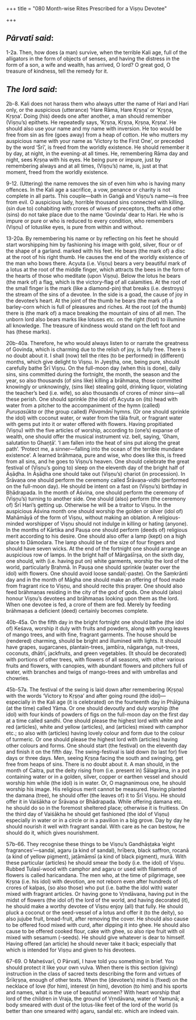 +++
title = "080 Month-wise Rites Prescribed for a Viṣṇu Devotee"

+++
 

## *Pārvatī said*:

1-2a. Then, how does (a man) survive, when the terrible Kali age, full of the alligators in the form of objects of senses, and having the distress in the form of a son, a wife and wealth, has arrived, O lord? O great god, O treasure of kindness, tell the remedy for it.

## *The lord said*:

2b-8. Kali does not harass them who always utter the name of Hari and Hari only, or the auspicious (utterance) ‘Hare Rāma, Hare Kṛṣṇa’ or ‘Kṛṣṇa, Kṛṣṇa’. Doing (his) deeds one after another, a man should remember (Viṣṇu’s) epithets. He repeatedly says, ‘Kṛṣṇa, Kṛṣṇa, Kṛṣṇa, Kṛṣṇa’. He should also use your name and my name with inversion. He too would be free from sin as fire (goes away) from a heap of cotton. He who mutters my auspicious name with your name as ‘Victory to the First One’, or preceded by the word ‘Śrī’, is freed from the worldly existence. He should remember it by day, at night, in the evening-at all times. He, remembering Rāma day and night, sees Kṛṣṇa with his eyes. He being pure or impure, just by remembering always and at all times, (Viṣṇu’s) name, is, just at that moment, freed from the worldly existence.

9-12. (Uttering) the name removes the sin of even him who is having many offences. In the Kali age a sacrifice, a vow, penance or charity is not complete in all parts. This couple—bath in Gaṅgā and Viṣṇu’s name—is free from evil. O auspicious lady, horrible thousand sins connected with killing. (sin due to) cohabiting with crores of wives of preceptors, thefts and other (sins) do not take place due to the name ‘Govinda’ dear to Hari. He who is impure or pure or who is reduced to every condition, who remembers (Viṣṇu) of lotuslike eyes, is pure from within and without.

13-20a. By remembering his name or by reflecting on his feet he should start worshipping him by fashioning his image with gold, silver, flour or of the shape of a garland. marked with his feet. He bears (the mark of) a disc at the root of his right thumb. He causes the end of the worldly existence of the man who bows there. Acyuta (i.e. Viṣṇu) bears a very beautiful mark of a lotus at the root of the middle finger, which attracts the bees in the form of the hearts of those who meditate (upon Viṣṇu). Below the lotus he bears (the mark of) a flag, which is the victory-flag of all calamities. At the root of the small finger is the mark (like a diamond-pin) that breaks (i.e. destroys) the stream of the sins of a devotee. In the side is a goad, the cause of joy in the devotee’s heart. At the joint of the thumb he bears (the mark of) a barley-corn which is full of pleasures and riches. At the root (of the thumb) there is (the mark of) a mace breaking the mountain of sins of all men. The unborn lord also bears marks like lotuses etc. on the right (foot) to illumine all knowledge. The treasure of kindness would stand on the left foot and has (these marks).

20b-40a. Therefore, he who would always listen to or narrate the greatness of Govinda, which is charming due to the relish of joy, is fully free. There is no doubt about it. I shall (now) tell the rites (to be performed) in (different) months, which give delight to Viṣṇu. In Jyeṣṭha, one, being pure, should carefully bathe Śrī Viṣṇu. On the full-moon day (when this is done), daily sins, sins committed during the fortnight, the month, the season and the year, so also thousands (of sins like) killing a brāhmaṇa, those committed knowingly or unknowingly, (sins like) stealing gold, drinking liquor, violating the teacher’s bed (i.e. wife), so also thousands of crores of minor sins—all these perish. One should sprinkle (the idol of) Acyuta on (its) head with water from a pitcher to the accompaniment of the hymn (called) *Puruṣasūkta* or (the group called) *Pāvamānī* hymns. (Or one should sprinkle the idol) with coconut water, or water from the tāla fruit, or fragrant water with gems put into it or water offered with flowers. Having propitiated (Viṣṇu) with the five articles of worship, according to (one’s) expanse of wealth, one should offer the musical instrument viz. bell, saying, ‘Gham, salutation to Ghaṇṭā’. ‘I am fallen into the heat of sins put along the great path’. ‘Protect me, a sinner—falling into the ocean of the terrible mundane existence’. A learned brāhmaṇa, pure and wise, who does like this, is freed from all sins, and he goes to Viṣṇu’s heaven. One should celebrate the great festival of (Viṣṇu’s going to) sleep on the eleventh day of the bright half of Āṣāḍha. In Āṣāḍha one should take out (Viṣṇu’s) chariot (in procession). In Śrāvaṇa one should perform the ceremony called Śrāvaṇa-vidhi (performed on the full-moon day). He should be intent on a fast on (Viṣṇu’s) birthday in Bḥādrapada. In the month of Āśvina, one should perform the ceremony of (Viṣṇu’s) turning to another side. One should (also) perform (the ceremony of) Śrī Hari’s getting up. Otherwise he will be a traitor to Viṣṇu. In the auspicious Āśvina month one should worship the golden or silver (idol of) Mahāmāyā of the form of Viṣṇu, without making an oblation. A religious-minded worshipper of Viṣṇu should not indulge in killing or hating (anyone). In the months of Kārtika and Pauṣa one should perform (deeds of) religious merit according to his desire. One should also offer a lamp (kept) on a high place to Dāmodara. The lamp should be of the size of four fingers and should have seven wicks. At the end of the fortnight one should arrange an auspicious row of lamps. In the bright half of Mārgaśīrṣa, on the sixth day, one should, with (i.e. having put on) white garments, worship the lord of the world, particularly Brahmā. In Pauṣa one should sprinkle (water over the idol) with flowers. One should avoid loose sandal(-paste). On the Saṃkrānti day and in the month of Māgha one should make an offering of food made from fragrant rice to Viṣṇu, and should recite this prayer. One should also feed brāhmaṇas residing in the city of the god of gods. One should (also) honour Viṣṇu’s devotees and brāhmaṇas looking upon them as the lord. When one devotee is fed, a crore of them are fed. Merely by feeding brāhmaṇas a deficient (deed) certainly becomes complete.

40b-45a. On the fifth day in the bright fortnight one should bathe (the idol of) Keśava, worship it duly with fruits and powders, along with young leaves of mango trees, and with fine, fragrant garments. The house should be (rendered) charming, should be bright and illumined with lights. It should have grapes, sugarcanes, plantain-trees, jambīra, nāgaraṅga, nut-trees, coconuts, dhātrī, jackfruits, and green vegetables. (It should be decorated) with portions of other trees, with flowers of all seasons, with other various fruits and flowers, with canopies, with abundant flowers and pitchers full of water, with branches and twigs of mango-trees and with umbrellas and chowries.

45b-57a. The festival of the swing is laid down after remembering (Kṛṣṇa) with the words ‘Victory to Kṛṣṇa’ and after going round (the idol)—especially in the Kali age (it is celebrated) on the fourteenth day in Phālguna (at the time) called Yāma. Or one should devoutly and duly worship (the idol) with four kinds of powders of figs on the full-moon day on the first day at a time called sandhi. One should please the highest lord with white and red (articles), white and yellow (articles), and (articles) mixed with camphor etc.; so also with (articles) having lovely colour and form due to the colour of turmeric. Or one should please the highest lord with (articles) having other colours and forms. One should start (the festival) on the eleventh day and finish it on the fifth day. The swing-festival is laid down (to last for) five days or three days. Men, seeing Kṛṣṇa facing the south and swinging, get free from heaps of sins. There is no doubt about it. A man should, in the month of Caitra, put the deity rising from (i.e. present in) Śālagrāma, in a pot containing water or in a golden, silver, copper or earthen vessel and should worship him while (the idol) is in water. Or, O magnanimous one, he should worship his image. His religious merit cannot be measured. Having planted the damana (tree), he should offer (the leaves of) it to Śrī Viṣṇu. He should offer it in Vaiśākha or Śrāvaṇa or Bhādrapada. While offering damana etc. he should do so in the foremost sheltered place; otherwise it is fruitless. On the third day of Vaiśākha he should get fashioned (the idol of Viṣṇu) especially in water or in a circle or in a pavilion in a big grove. Day by day he should nourish it well with fragrant sandal. With care as he can bestow, he should do it, which gives nourishment.

57b-66. They recognise these things to be Viṣṇu’s Gandhāṣṭaka ‘eight fragrances’—sandal, agaru (a kind of sandal), hrībera, black saffron, rocanā (a kind of yellow pigment), jaṭāmāṃsī (a kind of black pigment), murā. With these particular (articles) he should smear the body (i.e. the idol) of Viṣṇu. Rubbed Tulasī-wood with camphor and agaru or used with filaments of flowers is called haricandana. The men who, at the time of pilgrimage, see Kṛṣṇa (i.e. his idol) with devotion, are not reborn even after hundreds of crores of kalpas, (so also those) who put (i.e. bathe the idol with) water mixed with fragrant articles. Or having gone to Vṛndāvana, having put in the midst of flowers (the idol of) the lord of the world, and having decorated (it), he should make a worthy devotee of Viṣṇu enjoy (all) that fully. He should pluck a coconut or the seed-vessel of a lotus and offer it (to the deity), so also jujube fruit, bread-fruit, after removing the cover. He should also cause to be offered food mixed with curd, after dipping it into ghee. He should also cause to be offered cooked flour, cake with ghee, so also ripe fruit with oil mixed with sesamum (-seeds). He should give whatever is dear to himself. Having offered (an article) he should never take it back; especially that which is intended for Viṣṇu and given to his devotees.

67-69. O Maheśvarī, O Pārvatī, I have told you something in brief. You should protect it like your own vulva. When there is this section (giving) instruction in the class of sacred texts describing the form and virtues of Śrīkṛṣṇa, enough of other texts. When the (devotee’s) mind is (fixed) on the necklace of love (for him), interest (in him), devotion (to him) and his sports and names, what is the use of beautiful women? With heart worship that lord of the children in Vraja, the ground of Vṛndāvana, water of Yamunā; a body smeared with dust of the lotus-like feet of the lord of the world (is better than one smeared with) agaru, sandal etc. which are indeed vain.


